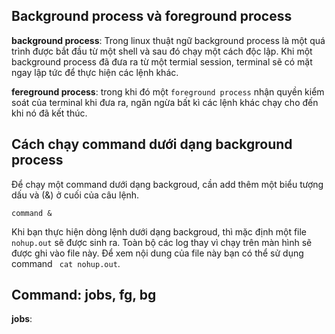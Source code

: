 ## Background process và foreground process 

**background process**: Trong linux thuật ngữ background process là một quá trình được bắt đầu từ một shell và sau đó chạy một cách độc lập. Khi một background process đã đưa ra từ một termial session, terminal sẽ có mặt ngay lập tức để thực hiện các lệnh khác.

**fereground process**: trong khi đó một `foreground process` nhận quyền kiểm soát của terminal khi đưa ra, ngăn ngừa bất kì các lệnh khác chạy cho đến khi nó đã kết thúc.

## Cách chạy  command dưới dạng background process

Để chạy một command dưới dạng backgroud, cần add thêm một biểu tượng dấu và (&) ở cuối của câu lệnh.

` command & `

Khi bạn thực hiện dòng lệnh dưới dạng backgroud, thì mặc định một file `nohup.out` sẽ được sinh ra. Toàn bộ các log thay vì chạy trên màn hình sẽ được ghi vào file này. Để xem nội dung của file này bạn có thể sử dụng command ` cat nohup.out`.

## Command: jobs, fg, bg

**jobs**:
